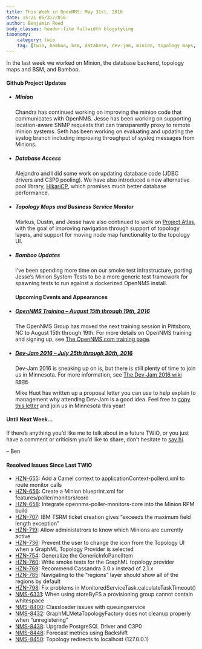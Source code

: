 ```yaml
---
title: This Week in OpenNMS: May 31st, 2016
date: 15:21 05/31/2016
author: Benjamin Reed
body_classes: header-lite fullwidth blogstyling
taxonomy:
    category: twio
    tag: [twio, bamboo, bsm, database, dev-jam, minion, topology maps, training]
---
```


<p>In the last week we worked on Minion, the database backend, topology maps and BSM, and Bamboo.</p>
<h4>Github Project Updates</h4>
<ul>
<li>
<h5>Minion</h5>
<p>Chandra has continued working on improving the minion code that communicates with OpenNMS.  Jesse has been working on supporting location-aware SNMP requests that can transparently proxy to remote minion systems.  Seth has been working on evaluating and updating the syslog branch including improving throughput of syslog messages from Minions.</p>
</li>
<li>
<h5>Database Access</h5>
<p>Alejandro and I did some work on updating database code (JDBC drivers and C3P0 pooling).  We have also introduced a new alternative pool library, <a href="https://github.com/brettwooldridge/HikariCP" onclick="_gaq.push(['_trackEvent', 'outbound-article', 'https://github.com/brettwooldridge/HikariCP', 'HikariCP']);" >HikariCP</a>, which promises much better database performance.</p>
</li>
<li>
<h5>Topology Maps and Business Service Monitor</h5>
<p>Markus, Dustin, and Jesse have also continued to work on <a href="https://www.opennms.org/wiki/DevProjects/Atlas">Project Atlas</a>, with the goal of improving navigation through support of topology layers, and support for moving node map functionality to the topology UI.</p>
</li>
<li>
<h5>Bamboo Updates</h5>
<p>I&#8217;ve been spending more time on our smoke test infrastructure, porting Jesse&#8217;s Minion System Tests to be a more generic test framework for spawning tests to run against a dockerized OpenNMS install.</p>
</li>
<h4>Upcoming Events and Appearances</h4>
</ul>
<ul>
<li>
<h5><a href="http://www.opennms.com/training" onclick="_gaq.push(['_trackEvent', 'outbound-article', 'http://www.opennms.com/training', 'OpenNMS Training &#8211; August 15th through 19th, 2016']);" >OpenNMS Training &#8211; August 15th through 19th, 2016</a></h5>
<p>
      The OpenNMS Group has moved the next training session in Pittsboro, NC to August 15th through 19th.  For more details on OpenNMS training and signing up, see <a href="http://www.opennms.com/training/" onclick="_gaq.push(['_trackEvent', 'outbound-article', 'http://www.opennms.com/training/', 'The OpenNMS.com training page']);" >The OpenNMS.com training page</a>.
    </p>
</li>
<li>
<h5><a href="https://www.opennms.org/wiki/Dev-Jam_2016">Dev-Jam 2016 &#8211; July 25th through 30th, 2016</a></h5>
<p>Dev-Jam 2016 is sneaking up on is, but there is still plenty of time to join us in Minnesota.  For more information, see <a href="https://www.opennms.org/wiki/Dev-Jam_2016">The Dev-Jam 2016 wiki page</a>.</p>
<p>Mike Huot has written up a proposal letter you can use to help explain to management why attending Dev-Jam is a good idea.  Feel free to <a href="https://docs.google.com/document/d/1VerZYe5LwMT_1j5ISAsNU9-ZGcwY_zdA_4DODNlBpYg/edit?usp=sharing" onclick="_gaq.push(['_trackEvent', 'outbound-article', 'https://docs.google.com/document/d/1VerZYe5LwMT_1j5ISAsNU9-ZGcwY_zdA_4DODNlBpYg/edit?usp=sharing', 'copy this letter']);" >copy this letter</a> and join us in Minnesota this year!</p>
</li>
</ul>
<h4>Until Next Week&#8230;</h4>
<p>If there’s anything you’d like me to talk about in a future TWiO, or you just have a comment or criticism you’d like to share, don’t hesitate to <a href="mailto:twio@opennms.org">say hi</a>.</p>
<p>&#8211; Ben</p>
<h4>Resolved Issues Since Last TWiO</h4>
<ul>
<li><a href="http://issues.opennms.org/browse/HZN-655">HZN-655</a>: Add a Camel context to applicationContext-pollerd.xml to route monitor calls</li>
<li><a href="http://issues.opennms.org/browse/HZN-656">HZN-656</a>: Create a Minion blueprint.xml for features/poller/monitors/core</li>
<li><a href="http://issues.opennms.org/browse/HZN-658">HZN-658</a>: Integrate opennms-poller-monitors-core into the Minion RPM build</li>
<li><a href="http://issues.opennms.org/browse/HZN-707">HZN-707</a>: IBM TSRM ticket creation gives &#8220;exceeds the maximum field length exception&#8221;</li>
<li><a href="http://issues.opennms.org/browse/HZN-719">HZN-719</a>: Allow administatrors to know which Minions are currently active</li>
<li><a href="http://issues.opennms.org/browse/HZN-736">HZN-736</a>: Prevent the user to change the icon from the Topology UI when a GraphML Topology Provider is selected</li>
<li><a href="http://issues.opennms.org/browse/HZN-754">HZN-754</a>: Generalize the GenericInfoPanelItem</li>
<li><a href="http://issues.opennms.org/browse/HZN-760">HZN-760</a>: Write smoke tests for the GraphML topology provider</li>
<li><a href="http://issues.opennms.org/browse/HZN-769">HZN-769</a>: Recommend Cassandra 3.0.x instead of 2.1.x</li>
<li><a href="http://issues.opennms.org/browse/HZN-785">HZN-785</a>: Navigating to the &#8220;regions&#8221; layer should show all of the regions by default</li>
<li><a href="http://issues.opennms.org/browse/HZN-798">HZN-798</a>: Fix problems in MonitoredServiceTask.calculateTaskTimeout()</li>
<li><a href="http://issues.opennms.org/browse/NMS-6331">NMS-6331</a>: When using storeByFS a provisioning group cannot contain whitespace</li>
<li><a href="http://issues.opennms.org/browse/NMS-8400">NMS-8400</a>: Classloader issues with queuingservice</li>
<li><a href="http://issues.opennms.org/browse/NMS-8432">NMS-8432</a>: GraphMLMetaTopologyFactory does not cleanup properly when &#8220;unregistering&#8221;</li>
<li><a href="http://issues.opennms.org/browse/NMS-8438">NMS-8438</a>: Upgrade PostgreSQL Driver and C3P0</li>
<li><a href="http://issues.opennms.org/browse/NMS-8448">NMS-8448</a>: Forecast metrics using Backshift</li>
<li><a href="http://issues.opennms.org/browse/NMS-8450">NMS-8450</a>: Topology redirects to localhost (127.0.0.1)</li>
</ul>

